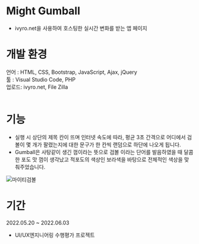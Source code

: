 # Might Gumball
- ivyro.net을 사용하여 호스팅한 실시간 변화를 받는 앱 페이지

# 개발 환경
언어 : HTML, CSS, Bootstrap, JavaScript, Ajax, jQuery <br>
툴 : Visual Studio Code, PHP <br>
업로드: ivyro.net, File Zilla <br><br>

# 기능
- 실행 시 상단의 제목 칸이 뜨며 인터넷 속도에 따라, 평균 3초 간격으로 어디에서 검볼이 몇 개가 팔렸는지에 대한 문구가 한 칸씩 랜덤으로 하단에 나오게 됩니다.
- Gumball은 사탕같이 생긴 껌이라는 뜻으로 검볼 이라는 단어를 발음하였을 때 달콤한 포도 맛 껌이 생각났고 적포도의 색상인 보라색을 바탕으로 전체적인 색상을 맞춰주었습니다.

![마이티검볼](https://user-images.githubusercontent.com/73942023/180127747-a7a01e1f-e029-42a6-ae50-80b81ebfa352.png)


# 기간
2022.05.20 ~ 2022.06.03 <br>
- UI/UX엔지니어링 수행평가 프로젝트
